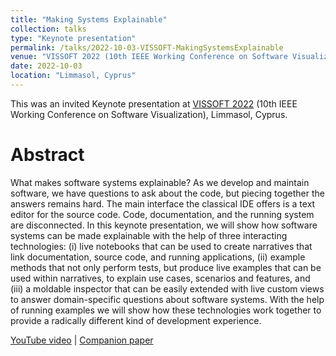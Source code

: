 ```yaml
---
title: "Making Systems Explainable"
collection: talks
type: "Keynote presentation"
permalink: /talks/2022-10-03-VISSOFT-MakingSystemsExplainable
venue: "VISSOFT 2022 (10th IEEE Working Conference on Software Visualization)"
date: 2022-10-03
location: "Limmasol, Cyprus"
---
```


This was an invited Keynote presentation at [VISSOFT 2022](https://vissoft.info/2022/program.html#Keynote1) (10th IEEE Working Conference on Software Visualization), Limmasol, Cyprus.

# Abstract

What makes software systems explainable? As we develop and maintain software, we have questions to ask about the code, but piecing together the answers remains hard. The main interface the classical IDE offers is a text editor for the source code. Code, documentation, and the running system are disconnected. In this keynote presentation, we will show how software systems can be made explainable with the help of three interacting technologies: (i) live notebooks that can be used to create narratives that link documentation, source code, and running applications, (ii) example methods that not only perform tests, but produce live examples that can be used within narratives, to explain use cases, scenarios and features, and (iii) a moldable inspector that can be easily extended with live custom views to answer domain-specific questions about software systems. With the help of running examples we will show how these technologies work together to provide a radically different kind of development experience.

[YouTube video](https://youtu.be/jJhfTUSDlR0)
| [Companion paper](https://www.oscar.nierstrasz.org/publication/2022-10-03-Nier22a-MakingSystemsExplainable)
